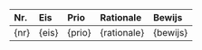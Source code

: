 | Nr.  | Eis   | Prio   | Rationale   | Bewijs   |
|:-----|:------|:-------|:------------|:---------|
| {nr} | {eis} | {prio} | {rationale} | {bewijs} |
